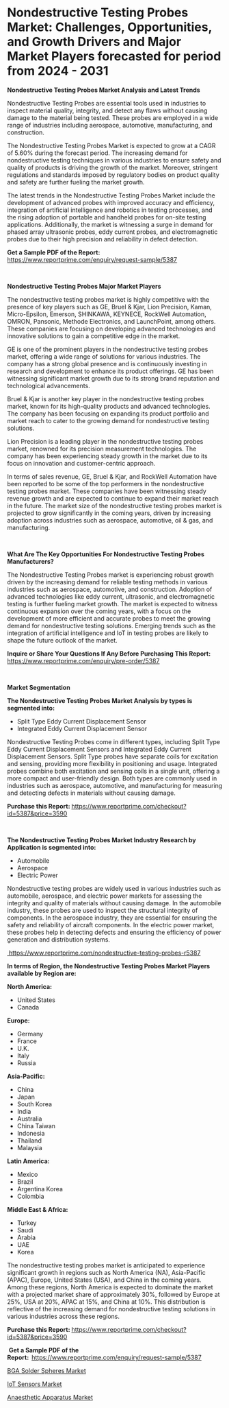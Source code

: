 <p><h1>Nondestructive Testing Probes Market: Challenges, Opportunities, and Growth Drivers and Major Market Players forecasted for period from 2024 - 2031</h1></p><p><strong>Nondestructive Testing Probes Market Analysis and Latest Trends</strong></p>
<p><p>Nondestructive Testing Probes are essential tools used in industries to inspect material quality, integrity, and detect any flaws without causing damage to the material being tested. These probes are employed in a wide range of industries including aerospace, automotive, manufacturing, and construction.</p><p>The Nondestructive Testing Probes Market is expected to grow at a CAGR of 5.60% during the forecast period. The increasing demand for nondestructive testing techniques in various industries to ensure safety and quality of products is driving the growth of the market. Moreover, stringent regulations and standards imposed by regulatory bodies on product quality and safety are further fueling the market growth.</p><p>The latest trends in the Nondestructive Testing Probes Market include the development of advanced probes with improved accuracy and efficiency, integration of artificial intelligence and robotics in testing processes, and the rising adoption of portable and handheld probes for on-site testing applications. Additionally, the market is witnessing a surge in demand for phased array ultrasonic probes, eddy current probes, and electromagnetic probes due to their high precision and reliability in defect detection.</p></p>
<p><strong>Get a Sample PDF of the Report:&nbsp;</strong> <a href="https://www.reportprime.com/enquiry/request-sample/5387">https://www.reportprime.com/enquiry/request-sample/5387</a></p>
<p>&nbsp;</p>
<p><strong>Nondestructive Testing Probes Major Market Players</strong></p>
<p><p>The nondestructive testing probes market is highly competitive with the presence of key players such as GE, Bruel & Kjar, Lion Precision, Kaman, Micro-Epsilon, Emerson, SHINKAWA, KEYNECE, RockWell Automation, OMRON, Pansonic, Methode Electronics, and LaunchPoint, among others. These companies are focusing on developing advanced technologies and innovative solutions to gain a competitive edge in the market.</p><p>GE is one of the prominent players in the nondestructive testing probes market, offering a wide range of solutions for various industries. The company has a strong global presence and is continuously investing in research and development to enhance its product offerings. GE has been witnessing significant market growth due to its strong brand reputation and technological advancements.</p><p>Bruel & Kjar is another key player in the nondestructive testing probes market, known for its high-quality products and advanced technologies. The company has been focusing on expanding its product portfolio and market reach to cater to the growing demand for nondestructive testing solutions.</p><p>Lion Precision is a leading player in the nondestructive testing probes market, renowned for its precision measurement technologies. The company has been experiencing steady growth in the market due to its focus on innovation and customer-centric approach.</p><p>In terms of sales revenue, GE, Bruel & Kjar, and RockWell Automation have been reported to be some of the top performers in the nondestructive testing probes market. These companies have been witnessing steady revenue growth and are expected to continue to expand their market reach in the future. The market size of the nondestructive testing probes market is projected to grow significantly in the coming years, driven by increasing adoption across industries such as aerospace, automotive, oil & gas, and manufacturing.</p></p>
<p>&nbsp;</p>
<p><strong>What Are The Key Opportunities For Nondestructive Testing Probes Manufacturers?</strong></p>
<p><p>The Nondestructive Testing Probes market is experiencing robust growth driven by the increasing demand for reliable testing methods in various industries such as aerospace, automotive, and construction. Adoption of advanced technologies like eddy current, ultrasonic, and electromagnetic testing is further fueling market growth. The market is expected to witness continuous expansion over the coming years, with a focus on the development of more efficient and accurate probes to meet the growing demand for nondestructive testing solutions. Emerging trends such as the integration of artificial intelligence and IoT in testing probes are likely to shape the future outlook of the market.</p></p>
<p><strong>Inquire or Share Your Questions If Any Before Purchasing This Report:</strong> <a href="https://www.reportprime.com/enquiry/pre-order/5387">https://www.reportprime.com/enquiry/pre-order/5387</a></p>
<p>&nbsp;</p>
<p><strong>Market Segmentation</strong></p>
<p><strong>The Nondestructive Testing Probes Market Analysis by types is segmented into:</strong></p>
<p><ul><li>Split Type Eddy Current Displacement Sensor</li><li>Integrated Eddy Current Displacement Sensor</li></ul></p>
<p><p>Nondestructive Testing Probes come in different types, including Split Type Eddy Current Displacement Sensors and Integrated Eddy Current Displacement Sensors. Split Type probes have separate coils for excitation and sensing, providing more flexibility in positioning and usage. Integrated probes combine both excitation and sensing coils in a single unit, offering a more compact and user-friendly design. Both types are commonly used in industries such as aerospace, automotive, and manufacturing for measuring and detecting defects in materials without causing damage.</p></p>
<p><strong>Purchase this Report:&nbsp;</strong><a href="https://www.reportprime.com/checkout?id=5387&price=3590">https://www.reportprime.com/checkout?id=5387&price=3590</a></p>
<p>&nbsp;</p>
<p><strong>The Nondestructive Testing Probes Market Industry Research by Application is segmented into:</strong></p>
<p><ul><li>Automobile</li><li>Aerospace</li><li>Electric Power</li></ul></p>
<p><p>Nondestructive testing probes are widely used in various industries such as automobile, aerospace, and electric power markets for assessing the integrity and quality of materials without causing damage. In the automobile industry, these probes are used to inspect the structural integrity of components. In the aerospace industry, they are essential for ensuring the safety and reliability of aircraft components. In the electric power market, these probes help in detecting defects and ensuring the efficiency of power generation and distribution systems.</p></p>
<p><a href="https://www.reportprime.com/nondestructive-testing-probes-r5387">&nbsp;https://www.reportprime.com/nondestructive-testing-probes-r5387</a></p>
<p><strong>In terms of Region, the Nondestructive Testing Probes Market Players available by Region are:</strong></p>
<p>
    <p> <strong> North America: </strong>
        <ul>
            <li>United States</li>
            <li>Canada</li>
        </ul>
        </p> 
    <p> <strong> Europe: </strong>
        <ul>
            <li>Germany</li>
            <li>France</li>
            <li>U.K.</li>
            <li>Italy</li>
            <li>Russia</li>
        </ul>
        </p> 
    <p> <strong> Asia-Pacific: </strong>
        <ul>
            <li>China</li>
            <li>Japan</li>
            <li>South Korea</li>
            <li>India</li>
            <li>Australia</li>
            <li>China Taiwan</li>
            <li>Indonesia</li>
            <li>Thailand</li>
            <li>Malaysia</li>
        </ul>
        </p> 
    <p> <strong> Latin America: </strong>
        <ul>
            <li>Mexico</li>
            <li>Brazil</li>
            <li>Argentina Korea</li>
            <li>Colombia</li>
        </ul>
        </p> 
    <p> <strong> Middle East & Africa: </strong>
        <ul>
            <li>Turkey</li>
            <li>Saudi</li>
            <li>Arabia</li>
            <li>UAE</li>
            <li>Korea</li>
        </ul>
    </p>
    </p>
<p><p>The nondestructive testing probes market is anticipated to experience significant growth in regions such as North America (NA), Asia-Pacific (APAC), Europe, United States (USA), and China in the coming years. Among these regions, North America is expected to dominate the market with a projected market share of approximately 30%, followed by Europe at 25%, USA at 20%, APAC at 15%, and China at 10%. This distribution is reflective of the increasing demand for nondestructive testing solutions in various industries across these regions.</p></p>
<p><strong>Purchase this Report: </strong><a href="https://www.reportprime.com/checkout?id=5387&price=3590">https://www.reportprime.com/checkout?id=5387&price=3590</a></p>
<p>&nbsp;<strong>Get a Sample PDF of the Report:&nbsp;&nbsp;</strong><a href="https://www.reportprime.com/enquiry/request-sample/5387">https://www.reportprime.com/enquiry/request-sample/5387</a></p>
<p><strong></strong></p>
<p><p><a href="https://www.linkedin.com/pulse/bga-solder-spheres-market-insight-trends-growth-forecasted-prr6e">BGA Solder Spheres Market</a></p><p><a href="https://www.linkedin.com/pulse/iot-sensors-market-comprehensive-assessment-type-application-hxc0e">IoT Sensors Market</a></p><p><a href="https://www.linkedin.com/pulse/anaesthetic-apparatus-market-key-successful-business-strategy-cnsjc">Anaesthetic Apparatus Market</a></p></p>